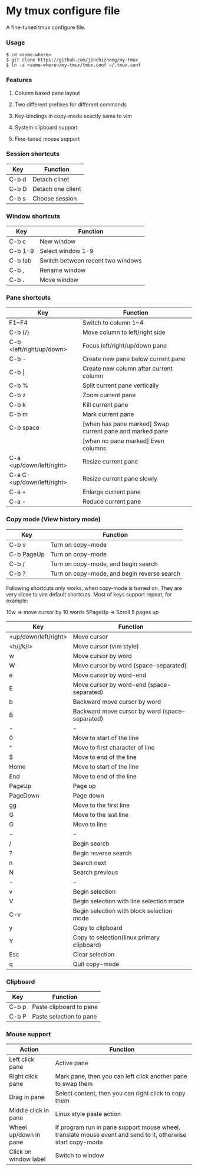 My tmux configure file
======================

A fine-tuned tmux configure file.

### Usage

    $ cd <some-where>
    $ git clone https://github.com/jinchizhong/my-tmux
    $ ln -s <some-where>/my-tmux/tmux.conf ~/.tmux.conf

### Features

1. Column based pane layout

2. Two different prefixes for different commands

3. Key-bindings in copy-mode exactly same to vim

4. System clipboard support

5. Fine-tuned mouse support

### Session shortcuts

| Key           | Function             |
| ------------- | -------------------- |
| C-b d         | Detach clinet        |
| C-b D         | Detach one client    |
| C-b s         | Choose session       |

### Window shortcuts

| Key | Function |
| - | - |
| C-b c | New window |
| C-b 1-9 | Select window 1-9 |
| C-b tab | Switch between recent two windows |
| C-b , | Rename window |
| C-b . | Move window |

### Pane shortcuts

| Key | Function |
| - | - |
| F1~F4 | Switch to column 1~4 |
| C-b {/} | Move column to left/right side |
| C-b <left/right/up/down> | Focus left/right/up/down pane |
| C-b - | Create new pane below current pane |
| C-b \| | Create new column after current column |
| C-b % | Split current pane vertically |
| C-b z | Zoom current pane |
| C-b k | Kill current pane |
| C-b m | Mark current pane |
| C-b space | [when has pane marked] Swap current pane and marked pane |
|           | [when no pane marked] Even columns |
| C-a <up/down/left/right> | Resize current pane |
| C-a C-<up/down/left/right> | Resize current pane slowly |
| C-a + | Enlarge current pane |
| C-a - | Reduce current pane |

### Copy mode (View history mode)

| Key | Function |
| - | - |
| C-b v | Turn on copy-mode |
| C-b PageUp | Turn on copy-mode |
| C-b / | Turn on copy-mode, and begin search |
| C-b ? | Turn on copy-mode, and begin reverse search |

Following shortcuts only works, when copy-mode is turned on. They are very close to vim default shortcuts.
Most of keys support repeat, for example:

10w => move cursor by 10 words
5PageUp => Scroll 5 pages up

| Key | Function |
| - | - |
| <up/down/left/right> | Move cursor |
| <h/j/k/l> | Move cursor (vim style) |
| w | Move cursor by word |
| W | Move cursor by word (space-separated) |
| e | Move cursor by word-end |
| E | Move cursor by word-end (space-separated) |
| b | Backward move cursor by word |
| B | Backward move cursor by word (space-separated) |
| - | - |
| 0 | Move to start of the line |
| ^ | Move to first character of line |
| $ | Move to end of the line |
| Home | Move to start of the line |
| End | Move to end of the line |
| PageUp | Page up |
| PageDown | Page down |
| gg | Move to the first line |
| G | Move to the last line |
| <num>G | Move to line <num> |
| - | - |
| / | Begin search |
| ? | Begin reverse search |
| n | Search next |
| N | Search previous |
| - | - |
| v | Begin selection |
| V | Begin selection with line selection mode |
| C-v | Begin selection with block selection mode |
| y | Copy to clipboard |
| Y | Copy to selection(linux primary clipboard) |
| Esc | Clear selection |
| q | Quit copy-mode |

### Clipboard

| Key | Function |
| - | - |
| C-b p | Paste clipboard to pane |
| C-b P | Paste selection to pane |

### Mouse support

| Action | Function |
| - | - |
| Left click pane | Active pane |
| Right click pane | Mark pane, then you can left click another pane to swap them |
| Drag in pane | Select content, then you can right click to copy them |
| Middle click in pane | Linux style paste action |
| Wheel up/down in pane | If program run in pane support mouse wheel, translate mouse event and send to it, otherwise start copy-mode |
| Click on window label | Switch to window |

